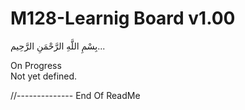 # M128-Learnig Board v1.00
بِسْمِ اللَّهِ الرَّحْمَنِ الرَّحِيم... 
  
On Progress  
Not yet defined.  
 
//-------------- End Of ReadMe